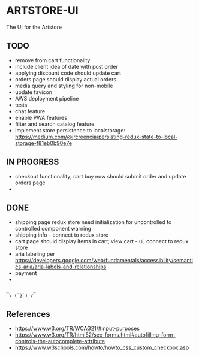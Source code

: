 # ARTSTORE-UI
The UI for the Artstore


## TODO
* remove from cart functionality
* include client idea of date with post order
* applying discount code should update cart
* orders page should display actual orders
* media query and styling for non-mobile
* update favicon
* AWS deployment pipeline
* tests
* chat feature
* enable PWA features
* filter and search catalog feature
* implement store persistence to localstorage: https://medium.com/@jrcreencia/persisting-redux-state-to-local-storage-f81eb0b90e7e


## IN PROGRESS
* checkout functionality; cart buy now should submit order and update orders page
* 

## DONE
* shipping page redux store need initialization for uncontrolled to controlled component warning
* shipping info - connect to redux store
* cart page should display items in cart; view cart - ui, connect to redux store
* aria labeling per https://developers.google.com/web/fundamentals/accessibility/semantics-aria/aria-labels-and-relationships
* payment
* 



    _         _
     \_(`}`)_/


## References
* https://www.w3.org/TR/WCAG21/#input-purposes
* https://www.w3.org/TR/html52/sec-forms.html#autofilling-form-controls-the-autocomplete-attribute
* https://www.w3schools.com/howto/howto_css_custom_checkbox.asp

